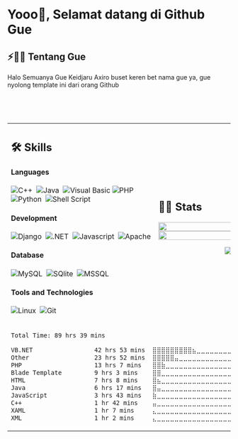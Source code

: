 # Yooo👋, Selamat datang di Github Gue

## ⚡🙋‍♂️ Tentang Gue
<p>
 Halo Semuanya Gue Keidjaru Axiro buset keren bet nama gue ya, gue nyolong template ini dari orang Github
</p>
</br>
<p>
 
</p>
</br>

<table width="100%" >

 <tr>
    <td width="50%">
     
## 🛠️ Skills

#### Languages

![C++](https://img.shields.io/badge/-C++-05122A?style=flat&logo=C%2B%2B&logoColor=00599C)&nbsp;
![Java](https://img.shields.io/badge/Java-%23150458.svg?style=flat&logo=openjdk&logoColor=orange)&nbsp;
![Visual Basic](https://img.shields.io/badge/Visual_Basic-0078D7?style=flat&logo=visualbasic&logoColor=white)
![PHP](https://img.shields.io/badge/PHP-276DC3?style=flat&logo=php&logoColor=blue&color=0B2C4A)&nbsp;
![Python](https://img.shields.io/badge/-Python-05122A?style=flat&logo=python)&nbsp;
![Shell Script](https://img.shields.io/badge/Shell_Script-121011?style=flat&logo=gnu-bash&logoColor=white)


#### Development
![Django](https://img.shields.io/badge/Django-092E20?style=flat&logo=django&logoColor=white)&nbsp;
![.NET](https://img.shields.io/badge/.NET-0078D7?style=flat&logo=dotnet&logoColor=white)&nbsp;
![Javascript](https://img.shields.io/badge/JavaScript-F7DF1E?style=flat&logo=javascript&logoColor=black)&nbsp;
![Apache](https://img.shields.io/badge/Apache-D22128?style=flat&logo=Apache&logoColor=white)
<!--      
![Express.js](https://img.shields.io/badge/express.js-%23404d59.svg?style=flat&logo=express&logoColor=%2361DAFB) -->
<!-- ![PHP](https://img.shields.io/badge/PHP-777BB4?style=flat&logo=php&logoColor=white)&nbsp; -->


#### Database

![MySQL](https://img.shields.io/badge/MySQL-00000F?logo=mysql&style=flat&Color=white)&nbsp;
![SQlite](https://img.shields.io/badge/-SQlite-05122A?style=flat&logo=sqlite&logoColor=A8B9CC)&nbsp;
![MSSQL](https://img.shields.io/badge/SQL%20Server-0078D7?style=flat&logo=microsoftsqlserver)&nbsp;
#### Tools and Technologies


![Linux](https://img.shields.io/badge/Linux-05122A?style=flat&logo=linux&logoColor=white)&nbsp;
![Git](https://img.shields.io/badge/-Git-05122A?style=flat&logo=git)&nbsp;


</td>
    <td>
  
## 📄📜 Stats


<p align="center">
  <img width="100%" src="https://acedev003-readme-stats.vercel.app/api?username=KeiAxiro&theme=algolia&border_color=f987ff&show_icons=true&bg_color=1d001f&title_color=f769ff&text_color=d22cde" />
 </br>
  <img width="100%" src="https://acedev003-readme-stats.vercel.app/api/top-langs/?username=KeiAxiro&langs_count=5&border_color=f987ff&layout=compact&title_color=f769ff&bg_color=1d001f&text_color=d22cde" />
</p>
<p align="center">
    <img src="https://wakatime.com/share/@KeiAxiro/c110bd04-765e-4c62-b4a6-7d518642ed8a.svg"></img>
   </p>

     
  </td>
 </tr>
 <tr>
  <td width="50%" colspan="2">
  
<!--START_SECTION:waka-->

```txt
Total Time: 89 hrs 39 mins

VB.NET                 42 hrs 53 mins  ⣿⣿⣿⣿⣿⣿⣿⣿⣿⣦⣀⣀⣀⣀⣀⣀⣀⣀⣀⣀⣀⣀⣀⣀⣀   37.78 %
Other                  23 hrs 52 mins  ⣿⣿⣿⣿⣿⣤⣀⣀⣀⣀⣀⣀⣀⣀⣀⣀⣀⣀⣀⣀⣀⣀⣀⣀⣀   21.03 %
PHP                    13 hrs 7 mins   ⣿⣿⣷⣀⣀⣀⣀⣀⣀⣀⣀⣀⣀⣀⣀⣀⣀⣀⣀⣀⣀⣀⣀⣀⣀   11.55 %
Blade Template         9 hrs 3 mins    ⣿⣿⣀⣀⣀⣀⣀⣀⣀⣀⣀⣀⣀⣀⣀⣀⣀⣀⣀⣀⣀⣀⣀⣀⣀   07.98 %
HTML                   7 hrs 8 mins    ⣿⣦⣀⣀⣀⣀⣀⣀⣀⣀⣀⣀⣀⣀⣀⣀⣀⣀⣀⣀⣀⣀⣀⣀⣀   06.29 %
Java                   6 hrs 17 mins   ⣿⣤⣀⣀⣀⣀⣀⣀⣀⣀⣀⣀⣀⣀⣀⣀⣀⣀⣀⣀⣀⣀⣀⣀⣀   05.54 %
JavaScript             3 hrs 43 mins   ⣷⣀⣀⣀⣀⣀⣀⣀⣀⣀⣀⣀⣀⣀⣀⣀⣀⣀⣀⣀⣀⣀⣀⣀⣀   03.28 %
C++                    1 hr 42 mins    ⣤⣀⣀⣀⣀⣀⣀⣀⣀⣀⣀⣀⣀⣀⣀⣀⣀⣀⣀⣀⣀⣀⣀⣀⣀   01.50 %
XAML                   1 hr 7 mins     ⣄⣀⣀⣀⣀⣀⣀⣀⣀⣀⣀⣀⣀⣀⣀⣀⣀⣀⣀⣀⣀⣀⣀⣀⣀   00.99 %
XML                    1 hr 2 mins     ⣄⣀⣀⣀⣀⣀⣀⣀⣀⣀⣀⣀⣀⣀⣀⣀⣀⣀⣀⣀⣀⣀⣀⣀⣀   00.91 %
```

<!--END_SECTION:waka-->
   
  </td>
 </tr>
</table>



</br>




